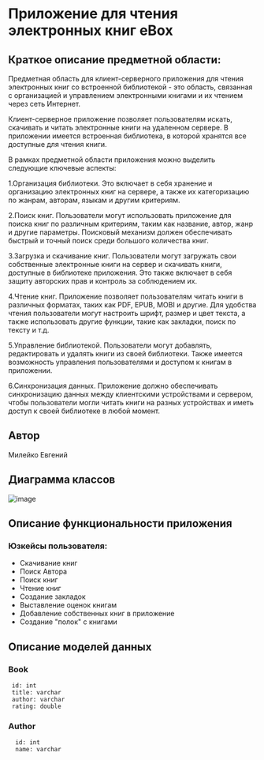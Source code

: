 # Приложение для чтения электронных книг eBox

## Краткое описание предметной области:
Предметная область для клиент-серверного приложения для чтения электронных книг со встроенной библиотекой - это область, связанная с организацией и управлением электронными книгами и их чтением через сеть Интернет.

Клиент-серверное приложение позволяет пользователям искать, скачивать и читать электронные книги на удаленном сервере. В приложении имеется встроенная библиотека, в которой хранятся все доступные для чтения книги.

В рамках предметной области приложения можно выделить следующие ключевые аспекты:

1.Организация библиотеки. Это включает в себя хранение и организацию электронных книг на сервере, а также их категоризацию по жанрам, авторам, языкам и другим критериям.

2.Поиск книг. Пользователи могут использовать приложение для поиска книг по различным критериям, таким как название, автор, жанр и другие параметры. Поисковый механизм должен обеспечивать быстрый и точный поиск среди большого количества книг.

3.Загрузка и скачивание книг. Пользователи могут загружать свои собственные электронные книги на сервер и скачивать книги, доступные в библиотеке приложения. Это также включает в себя защиту авторских прав и контроль за соблюдением их.

4.Чтение книг. Приложение позволяет пользователям читать книги в различных форматах, таких как PDF, EPUB, MOBI и другие. Для удобства чтения пользователи могут настроить шрифт, размер и цвет текста, а также использовать другие функции, такие как закладки, поиск по тексту и т.д.

5.Управление библиотекой. Пользователи могут добавлять, редактировать и удалять книги из своей библиотеки. Также имеется возможность управления пользователями и доступом к книгам в приложении.

6.Синхронизация данных. Приложение должно обеспечивать синхронизацию данных между клиентскими устройствами и сервером, чтобы пользователи могли читать книги на разных устройствах и иметь доступ к своей библиотеке в любой момент.

## Автор

Милейко Евгений

## Диаграмма классов
![image](https://user-images.githubusercontent.com/91986803/227889011-67c07df6-be9a-4c91-814d-56a4a54766be.png)

## Описание функциональности приложения
### Юзкейсы пользователя:
 * Скачивание книг
 * Поиск Автора
 * Поиск книг
 * Чтение книг
 * Создание закладок
 * Выставление оценок книгам
 * Добавление собственных книг в приложение
 * Создание "полок" с книгами

## Описание моделей данных
### Book
```
 id: int
 title: varchar
 author: varchar
 rating: double
```
### Author
```
  id: int
  name: varchar
```
